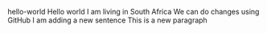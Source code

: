 hello-world
Hello world
I am living in South Africa
We can do changes using GitHub
I am adding a new sentence
This is a new paragraph
